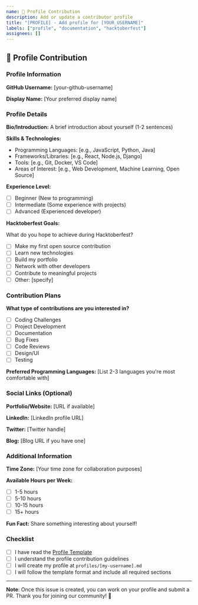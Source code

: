 ```yaml
---
name: 👤 Profile Contribution
description: Add or update a contributor profile
title: "[PROFILE] - Add profile for [YOUR_USERNAME]"
labels: ["profile", "documentation", "hacktoberfest"]
assignees: []
---
```


## 👤 Profile Contribution

### Profile Information

**GitHub Username:** [your-github-username]

**Display Name:** [Your preferred display name]

### Profile Details

**Bio/Introduction:**
A brief introduction about yourself (1-2 sentences)

**Skills & Technologies:**

- Programming Languages: [e.g., JavaScript, Python, Java]
- Frameworks/Libraries: [e.g., React, Node.js, Django]
- Tools: [e.g., Git, Docker, VS Code]
- Areas of Interest: [e.g., Web Development, Machine Learning, Open Source]

**Experience Level:**

- [ ] Beginner (New to programming)
- [ ] Intermediate (Some experience with projects)
- [ ] Advanced (Experienced developer)

**Hacktoberfest Goals:**

What do you hope to achieve during Hacktoberfest?

- [ ] Make my first open source contribution
- [ ] Learn new technologies
- [ ] Build my portfolio
- [ ] Network with other developers
- [ ] Contribute to meaningful projects
- [ ] Other: [specify]

### Contribution Plans

**What type of contributions are you interested in?**

- [ ] Coding Challenges
- [ ] Project Development
- [ ] Documentation
- [ ] Bug Fixes
- [ ] Code Reviews
- [ ] Design/UI
- [ ] Testing

**Preferred Programming Languages:**
[List 2-3 languages you're most comfortable with]

### Social Links (Optional)

**Portfolio/Website:** [URL if available]

**LinkedIn:** [LinkedIn profile URL]

**Twitter:** [Twitter handle]

**Blog:** [Blog URL if you have one]

### Additional Information

**Time Zone:** [Your time zone for collaboration purposes]

**Available Hours per Week:** 
- [ ] 1-5 hours
- [ ] 5-10 hours  
- [ ] 10-15 hours
- [ ] 15+ hours

**Fun Fact:** 
Share something interesting about yourself!

### Checklist

- [ ] I have read the [Profile Template](../docs/templates/PROFILE_TEMPLATE.md)
- [ ] I understand the profile contribution guidelines
- [ ] I will create my profile at `profiles/[my-username].md`
- [ ] I will follow the template format and include all required sections

---

**Note**: Once this issue is created, you can work on your profile and submit a PR. Thank you for joining our community! 🎉